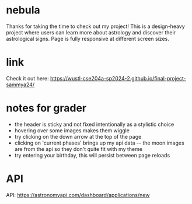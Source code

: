 # nebula
Thanks for taking the time to check out my project! This is a design-heavy project where users can learn more about astrology and discover their astrological signs. Page is fully responsive at different screen sizes.

# link
Check it out here: https://wustl-cse204a-sp2024-2.github.io/final-project-sammya24/

# notes for grader
- the header is sticky and not fixed intentionally as a stylistic choice
- hovering over some images makes them wiggle
- try clicking on the down arrow at the top of the page
- clicking on 'current phases' brings up my api data -- the moon images are from the api so they don't quite fit with my theme
- try entering your birthday, this will persist between page reloads

# API
API: https://astronomyapi.com/dashboard/applications/new
